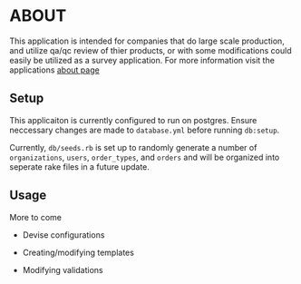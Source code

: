 ABOUT
=====

This application is intended for companies that do large scale production, and utilize qa/qc review of thier products, or with some modifications could easily be utilized as a survey application. For more information visit the applications [about page](http://afternoon-springs-2374.herokuapp.com/about)

Setup
-----

This applicaiton is currently configured to run on postgres. Ensure neccessary changes are made to `database.yml` before running `db:setup`.

Currently, `db/seeds.rb` is set up to randomly generate a number of `organizations`, `users`, `order_types`, and `orders` and will be organized into seperate rake files in a future update.

Usage
-----

More to come

* Devise configurations

* Creating/modifying templates

* Modifying validations